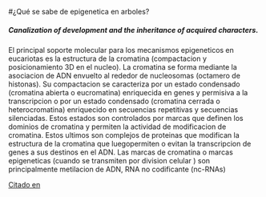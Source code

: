 #¿Qué se sabe de epigenetica en arboles?

##### Canalization of development and the inheritance of acquired characters.

El principal soporte molecular para los mecanismos epigeneticos en eucariotas es la estructura de la cromatina (compactacion y posicionamiento 3D en el nucleo). La cromatina se forma mediante la asociacion de ADN envuelto al rededor de nucleosomas (octamero de histonas). Su compactacion se caracteriza por un estado condensado (cromatina abierta o eucromatina) enriquecida en genes y permisiva a la transcripcion o por un estado condensado (cromatina cerrada o heterocromatina) enriquecido en secuencias repetitivas y secuencias silenciadas. Estos estados son controlados por marcas que definen los dominios de cromatina  y permiten la actividad de modificacion de cromatina. Estos ultimos son complejos de proteinas que modifican la estructura de la cromatina que luegopermiten o evitan la transcripcion de genes a sus destinos en el ADN. Las marcas de cromatina o marcas epigeneticas  (cuando se transmiten por division celular ) son principalmente metilacion de ADN, RNA no codificante (nc-RNAs)



[Citado en](https://www.mdpi.com/1999-4907/11/9/976/htm)

